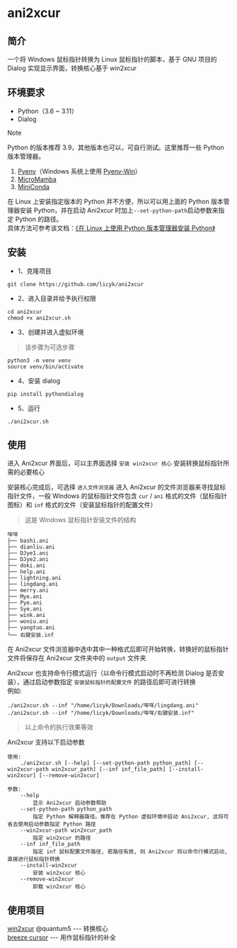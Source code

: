 # ani2xcur

## 简介
一个将 Windows 鼠标指针转换为 Linux 鼠标指针的脚本，基于 GNU 项目的 Dialog 实现显示界面，转换核心基于 win2xcur

## 环境要求
- Python（3.6 ~ 3.11）
- Dialog

> [!NOTE]  
> Python 的版本推荐 3.9，其他版本也可以，可自行测试。这里推荐一些 Python 版本管理器。  
> 1. [Pyenv](https://github.com/pyenv/pyenv)（Windows 系统上使用 [Pyenv-Win](https://github.com/pyenv-win/pyenv-win)）
> 2. [MicroMamba](https://mamba.readthedocs.io/en/latest/installation/micromamba-installation.html)
> 3. [MiniConda](https://docs.anaconda.com/free/miniconda/index.html)
>
> 在 Linux 上安装指定版本的 Python 并不方便，所以可以用上面的 Python 版本管理器安装 Python，并在启动 Ani2xcur 时加上`--set-python-path`启动参数来指定 Python 的路径。  
> 具体方法可参考该文档：[《在 Linux 上使用 Python 版本管理器安装 Python》](https://github.com/licyk/README-collection/blob/main/term-sd/README_install_python_on_linux.md)

## 安装
- 1、克隆项目
```
git clone https://github.com/licyk/ani2xcur
```

- 2、进入目录并给予执行权限
```
cd ani2xcur
chmod +x ani2xcur.sh
```

- 3、创建并进入虚拟环境

> 该步骤为可选步骤

```
python3 -m venv venv
source venv/bin/activate
```

- 4、安装 dialog
```
pip install pythondialog
```

- 5、运行
```
./ani2xcur.sh
```

## 使用
进入 Ani2xcur 界面后，可以主界面选择 `安装 win2xcur 核心` 安装转换鼠标指针所需的必要核心  

安装核心完成后，可选择 `进入文件浏览器` 进入 Ani2xcur 的文件浏览器来寻找鼠标指针文件，一般 Windows 的鼠标指针文件包含 `cur` / `ani` 格式的文件（鼠标指针图标）和 `inf` 格式的文件（安装鼠标指针的配置文件）  
> 这是 Windows 鼠标指针安装文件的结构
```
咩咩
├── bashi.ani
├── dianliu.ani
├── DJye1.ani
├── DJye2.ani
├── doki.ani
├── help.ani
├── lightning.ani
├── lingdang.ani
├── merry.ani
├── Mye.ani
├── Pye.ani
├── Sye.ani
├── wink.ani
├── woniu.ani
├── yangtuo.ani
└── 右键安装.inf
```

在 Ani2xcur 文件浏览器中选中其中一种格式后即可开始转换，转换好的鼠标指针文件将保存在 Ani2xcur 文件夹中的 `output` 文件夹

Ani2xcur 也支持命令行模式运行（以命令行模式启动时不再检测 Dialog 是否安装），通过启动参数指定 `安装鼠标指针的配置文件` 的路径后即可进行转换  
例如:
```
./ani2xcur.sh --inf "/home/licyk/Downloads/咩咩/lingdang.ani"
./ani2xcur.sh --inf "/home/licyk/Downloads/咩咩/右键安装.inf"
```
> 以上命令的执行效果等效

Ani2xcur 支持以下启动参数
```
使用: 
    ./ani2xcur.sh [--help] [--set-python-path python_path] [--win2xcur-path win2xcur_path] [--inf inf_file_path] [--install-win2xcur] [--remove-win2xcur]

参数:
    --help
        显示 Ani2xcur 启动参数帮助
    --set-python-path python_path
        指定 Python 解释器路径。推荐在 Python 虚拟环境中启动 Ani2xcur, 这将可省去使用启动参数指定 Python 路径
    --win2xcur-path win2xcur_path
        指定 win2xcur 的路径
    --inf inf_file_path
        指定 inf 鼠标配置文件路径, 若路径有效, 则 Ani2xcur 将以命令行模式启动, 直接进行鼠标指针转换
    --install-win2xcur
        安装 win2xcur 核心
    --remove-win2xcur
        卸载 win2xcur 核心
```

## 使用项目

[win2xcur](https://github.com/quantum5/win2xcur) @quantum5 --- 转换核心  
[breeze cursor](https://store.kde.org/p/999927) --- 用作鼠标指针的补全
